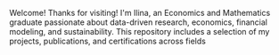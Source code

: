 Welcome! Thanks for visiting! I'm Ilina, an Economics and Mathematics graduate passionate about data-driven research, economics, financial modeling, and sustainability. This repository includes a selection of my projects, publications, and certifications across fields
